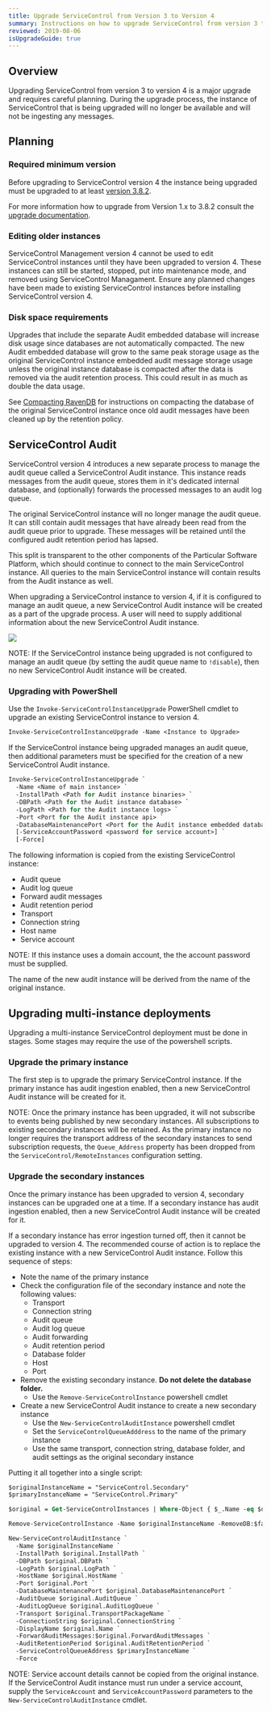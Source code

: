 ```yaml
---
title: Upgrade ServiceControl from Version 3 to Version 4
summary: Instructions on how to upgrade ServiceControl from version 3 to 4
reviewed: 2019-08-06
isUpgradeGuide: true
---
```


## Overview

Upgrading ServiceControl from version 3 to version 4 is a major upgrade and requires careful planning. During the upgrade process, the instance of ServiceControl that is being upgraded will no longer be available and will not be ingesting any messages.

## Planning

### Required minimum version

Before upgrading to ServiceControl version 4 the instance being upgraded must be upgraded to at least [version 3.8.2](https://github.com/Particular/ServiceControl/releases/tag/3.8.2).

For more information how to upgrade from Version 1.x to 3.8.2 consult the [upgrade documentation](/servicecontrol/upgrades/).

### Editing older instances

ServiceControl Management version 4 cannot be used to edit ServiceControl instances until they have been upgraded to version 4. These instances can still be started, stopped, put into maintenance mode, and removed using ServiceControl Managament. Ensure any planned changes have been made to existing ServiceControl instances before installing ServiceControl version 4. 

### Disk space requirements

Upgrades that include the separate Audit embedded database will increase disk usage since databases are not automatically compacted. The new Audit embedded database will grow to the same peak storage usage as the original ServiceControl instance embedded audit message storage usage unless the original instance database is compacted after the data is removed via the audit retention process. This could result in as much as double the data usage.

See [Compacting RavenDB](/servicecontrol/db-compaction.md) for instructions on compacting the database of the original ServiceControl instance once old audit messages have been cleaned up by the retention policy.


## ServiceControl Audit

ServiceControl version 4 introduces a new separate process to manage the audit queue called a ServiceControl Audit instance. This instance reads messages from the audit queue, stores them in it's dedicated internal database, and (optionally) forwards the processed messages to an audit log queue.

The original ServiceControl instance will no longer manage the audit queue. It can still contain audit messages that have already been read from the audit queue prior to upgrade. These messages will be retained until the configured audit retention period has lapsed.

This split is transparent to the other components of the Particular Software Platform, which should continue to connect to the main ServiceControl instance. All queries to the main ServiceControl instance will contain results from the Audit instance as well.

When upgrading a ServiceControl instance to version 4, if it is configured to manage an audit queue, a new ServiceControl Audit instance will be created as a part of the upgrade process. A user will need to supply additional information about the new ServiceControl Audit instance.

![](scmu-upgrade.png)

NOTE: If the ServiceControl instance being upgraded is not configured to manage an audit queue (by setting the audit queue name to `!disable`), then no new ServiceControl Audit instance will be created.

### Upgrading with PowerShell

Use the `Invoke-ServiceControlInstanceUpgrade` PowerShell cmdlet to  upgrade an existing ServiceControl instance to version 4.

```ps
Invoke-ServiceControlInstanceUpgrade -Name <Instance to Upgrade>
```

If the ServiceControl instance being upgraded manages an audit queue, then additional parameters must be specified for the creation of a new ServiceControl Audit instance.

```ps
Invoke-ServiceControlInstanceUpgrade `
  -Name <Name of main instance> `
  -InstallPath <Path for Audit instance binaries> `
  -DBPath <Path for the Audit instance database> `
  -LogPath <Path for the Audit instance logs> `
  -Port <Port for the Audit instance api> `
  -DatabaseMaintenancePort <Port for the Audit instance embedded database> `
  [-ServiceAccountPassword <password for service account>] `
  [-Force]
```
The following information is copied from the existing ServiceControl instance:

- Audit queue
- Audit log queue
- Forward audit messages
- Audit retention period
- Transport
- Connection string
- Host name
- Service account

NOTE: If this instance uses a domain account, the the account password must be supplied.

The name of the new audit instance will be derived from the name of the original instance.


## Upgrading multi-instance deployments

Upgrading a multi-instance ServiceControl deployment must be done in stages. Some stages may require the use of the powershell scripts. 

### Upgrade the primary instance

The first step is to upgrade the primary ServiceControl instance. If the primary instance has audit ingestion enabled, then a new ServiceControl Audit instance will be created for it.

NOTE: Once the primary instance has been upgraded, it will not subscribe to events being published by new secondary instances. All subscriptions to existing secondary instances will be retained. As the primary instance no longer requires the transport address of the secondary instances to send subscription requests, the `Queue_Address` property has been dropped from the `ServiceControl/RemoteInstances` configuration setting.

### Upgrade the secondary instances

Once the primary instance has been upgraded to version 4, secondary instances can be upgraded one at a time. If a secondary instance has audit ingestion enabled, then a new ServiceControl Audit instance will be created for it.

If a secondary instance has error ingestion turned off, then it cannot be upgraded to version 4. The recommended course of action is to replace the existing instance with a new ServiceControl Audit instance. Follow this sequence of steps:

- Note the name of the primary instance
- Check the configuration file of the secondary instance and note the following values:
  - Transport
  - Connection string
  - Audit queue
  - Audit log queue
  - Audit forwarding
  - Audit retention period
  - Database folder
  - Host
  - Port
- Remove the existing secondary instance. **Do not delete the database folder.**
  - Use the `Remove-ServiceControlInstance` powershell cmdlet
- Create a new ServiceControl Audit instance to create a new secondary instance
  - Use the `New-ServiceControlAuditInstance` powershell cmdlet
  - Set the `ServiceControlQueueAdddress` to the name of the primary instance
  - Use the same transport, connection string, database folder, and audit settings as the original secondary instance

Putting it all together into a single script:

```ps
$originalInstanceName = "ServiceControl.Secondary"
$primaryInstanceName = "ServiceControl.Primary"

$original = Get-ServiceControlInstances | Where-Object { $_.Name -eq $originalInstanceName }

Remove-ServiceControlInstance -Name $originalInstanceName -RemoveDB:$false

New-ServiceControlAuditInstance `
  -Name $originalInstanceName `
  -InstallPath $original.InstallPath `
  -DBPath $original.DBPath `
  -LogPath $original.LogPath `
  -HostName $original.HostName `
  -Port $original.Port `
  -DatabaseMaintenancePort $original.DatabaseMaintenancePort `
  -AuditQueue $original.AuditQueue `
  -AuditLogQueue $original.AuditLogQueue `
  -Transport $original.TransportPackageName `
  -ConnectionString $original.ConnectionString `
  -DisplayName $original.Name `
  -ForwardAuditMessages:$original.ForwardAuditMessages `
  -AuditRetentionPeriod $original.AuditRetentionPeriod `
  -ServiceControlQueueAddress $primaryInstanceName `
  -Force
```

NOTE: Service account details cannot be copied from the original instance. If the ServiceControl Audit instance must run under a service account, supply the `ServiceAccount` and `ServiceAccountPassword` parameters to the `New-ServiceControlAuditInstance` cmdlet.
